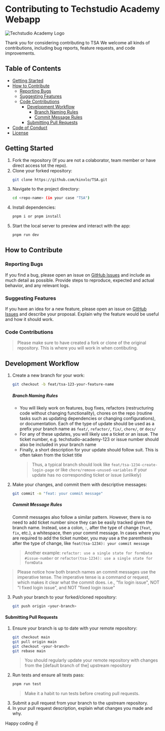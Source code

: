 # Contributing to Techstudio Academy Webapp

![Techstudio Academy Logo](/public/images/logo-white.png)

Thank you for considering contributing to TSA We welcome all kinds of contributions, including bug reports, feature requests, and code improvements.

## Table of Contents

- [Getting Started](#getting-started)
- [How to Contribute](#how-to-contribute)
  - [Reporting Bugs](#reporting-bugs)
  - [Suggesting Features](#suggesting-features)
  - [Code Contributions](#code-contributions)
    - [Development Workflow](#development-workflow)
      - [Branch Naming Rules](#branch-naming-rules)
      - [Commit Message Rules](#commit-message-rules)
    - [Submitting Pull Requests](#submitting-pull-requests)
- [Code of Conduct](#code-of-conduct)
- [License](#license)

## Getting Started

1. Fork the repository (If you are not a colaborator, team member or have direct access tot the repo).
2. Clone your forked repository:
   ```bash
   git clone https://github.com/kinxlo/TSA.git
   ```
3. Navigate to the project directory:
   ```bash
   cd <repo-name> (in your case "TSA")
   ```
4. Install dependencies:
   ```bash
   pnpm i or pnpm install
   ```
5. Start the local server to preview and interact with the app:
   ```bash
   pnpm run dev
   ```

## How to Contribute

### Reporting Bugs

If you find a bug, please open an issue on [GitHub Issues](https://github.com/kinxlo/TSA/issues) and include as much detail as possible. Provide steps to reproduce, expected and actual behavior, and any relevant logs.

### Suggesting Features

If you have an idea for a new feature, please open an issue on [GitHub Issues](https://github.com/kinxlo/TSA/issues) and describe your proposal. Explain why the feature would be useful and how it should work.

### Code Contributions

> Please make sure to have created a fork or clone of the original repository. This is where you will work in when contibuting.

## Development Workflow

1. Create a new branch for your work:
   ```bash
   git checkout -b feat/tsa-123-your-feature-name
   ```
   ##### Branch Naming Rules
   - You will likely work on features, bug fixes, refactors (restructuring code without changing functionality), chores on the repo (routine tasks such as updating dependencies or changing configurations), or documentation. Each of the type of update should be used as a prefix your branch name as `feat/`, `refactor/`, `fix/`, `chore/`, or `docs/`
   - For any of these updates, you will likely use a ticket or an issue. The ticket number, e.g. techstudio-academy-123 or issue number should also be included in your branch name
   - Finally, a short description for your update should follow suit. This is often taken from the ticket title
     <!-- - All of this (except the ticket number acronym, `tsa`) should be written in lowercase -->
     > Thus, a typical branch should look like `feat/tsa-1234-create-login-page` or like `chore/remove-unused-variables` if your update has no corresponding ticket or issue (unlikely)
2. Make your changes, and commit them with descriptive messages:

   ```bash
   git commit -m "feat: your commit message"
   ```

   ##### Commit Message Rules

   Commit messages also follow a similar pattern. However, there is no need to add ticket number since they can be easily tracked given the branch name. Instead, use a colon, `:`, after the type of change (`feat`, `fix`, etc.), a whitespace, then your commit message. In cases where you are required to add the ticket number, you may use a the parenthesis after the type of change, like `feat(tsa-1234): your commit message`

   > Another example: `refactor: use a single state for formData #issue-number` or `refactor(tsa-1234): use a single state for formData`

> Please notice how both branch names an commit messages use the imperative tense. The imperative tense is a command or request, which makes it clear what the commit does. i.e., "fix login issue", NOT "I fixed login issue", and NOT "fixed login issue"

3. Push your branch to your forked/cloned repository:
   ```bash
   git push origin <your-branch>
   ```

#### Submitting Pull Requests

1. Ensure your branch is up to date with your remote repository:
   ```bash
   git checkout main
   git pull origin main
   git checkout <your-branch>
   git rebase main
   ```
   > You should regularly update your remote repository with changes from the [default branch of the] upstream repository
2. Run tests and ensure all tests pass:
   ```bash
   pnpm run test
   ```
   > Make it a habit to run tests before creating pull requests.
3. Submit a pull request from your branch to the upstream repository.
4. In your pull request description, explain what changes you made and why.

Happy coding :v:

<!-- ## Code of Conduct

This project adheres to the [Contributor Covenant Code of Conduct](https://www.contributor-covenant.org/version/2/0/code_of_conduct/). By participating, you are expected to uphold this code. Please report unacceptable behavior to [email@example.com].

## License

By contributing, you agree that your contributions will be licensed under the [Apache License](LICENSE). -->
